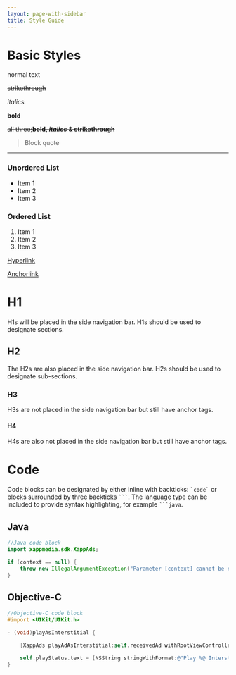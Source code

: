 ```yaml
---
layout: page-with-sidebar
title: Style Guide
---
```


# Basic Styles

normal text

~~strikethrough~~

*italics*

__bold__

~~all three;__bold, *italics* & strikethrough__~~

>  Block quote

---

### Unordered List
- Item 1
- Item 2
- Item 3

### Ordered List
1. Item 1
1. Item 2
1. Item 3

[Hyperlink](http://www.xappmedia.com)

[Anchorlink](#code)

# H1

H1s will be placed in the side navigation bar.  H1s should be used to designate sections.

## H2

The H2s are also placed in the side navigation bar.  H2s should be used to designate sub-sections.

### H3

H3s are not placed in the side navigation bar but still have anchor tags.

#### H4

H4s are also not placed in the side navigation bar but still have anchor tags.

# Code

Code blocks can be designated by either inline with backticks: `` `code` `` or blocks surrounded by three backticks ```` ``` ````.  The language type can be included to provide syntax highlighting, for example ```` ```java ````.

## Java
```java
//Java code block
import xappmedia.sdk.XappAds;

if (context == null) {
    throw new IllegalArgumentException("Parameter [context] cannot be null. Please provide a valid context.");
}

```

## Objective-C
```objective-c
//Objective-C code block
#import <UIKit/UIKit.h>

- (void)playAsInterstitial {

    [XappAds playAdAsInterstitial:self.receivedAd withRootViewController:[self.tabBarController.viewControllers objectAtIndex:0]];

    self.playStatus.text = [NSString stringWithFormat:@"Play %@ Interstitial", self.receivedAd.adName];
}

```
